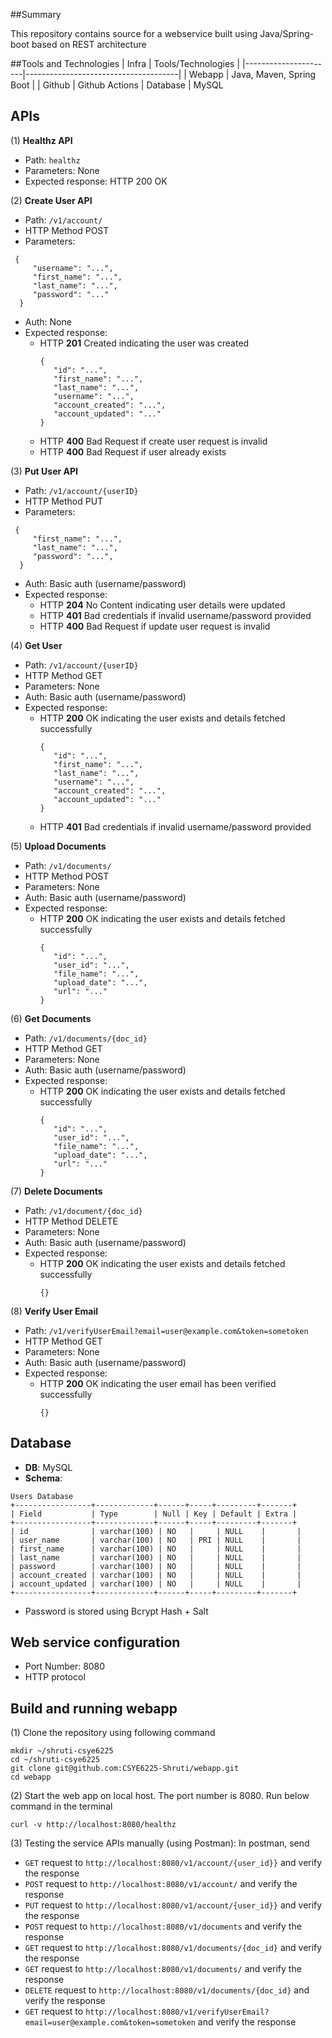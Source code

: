 ##Summary


This repository contains source for a webservice built using Java/Spring-boot based on REST architecture

##Tools and Technologies
| Infra                | Tools/Technologies                   |
|----------------------|--------------------------------------|
| Webapp               | Java, Maven, Spring Boot             |
| Github               | Github Actions
| Database             | MySQL

APIs
----------------------
(1) **Healthz API**
- Path: ``healthz``
- Parameters: None
- Expected response: HTTP 200 OK

(2) **Create User API**
- Path: ``/v1/account/``
- HTTP Method POST
- Parameters:
```
 {
     "username": "...",
     "first_name": "...",
     "last_name": "...",
     "password": "..."
  }
```
- Auth: None
- Expected response:
    - HTTP **201** Created indicating the user was created
      ```
      {
         "id": "...",
         "first_name": "...",
         "last_name": "...",
         "username": "...",
         "account_created": "...",
         "account_updated": "..."
      }
      ```
    - HTTP **400** Bad Request if create user request is invalid
    - HTTP **400** Bad Request if user already exists
      
(3) **Put User API**
- Path: ``/v1/account/{userID}``
- HTTP Method PUT
- Parameters:
```
 {
     "first_name": "...",
     "last_name": "...",
     "password": "...",
  }
```
- Auth: Basic auth (username/password)
- Expected response:
    - HTTP **204** No Content indicating user details were updated
    - HTTP **401** Bad credentials if invalid username/password provided
    - HTTP **400** Bad Request if update user request is invalid

(4) **Get User**
- Path: ``/v1/account/{userID}``
- HTTP Method GET
- Parameters: None
- Auth: Basic auth (username/password)
- Expected response:
    - HTTP **200** OK indicating the user exists and details fetched successfully
      ```
      {
         "id": "...",
         "first_name": "...",
         "last_name": "...",
         "username": "...",
         "account_created": "...",
         "account_updated": "..."
      }
      ```
    - HTTP **401** Bad credentials if invalid username/password provided
      
(5) **Upload Documents**
- Path: ``/v1/documents/``
- HTTP Method POST
- Parameters: None
- Auth: Basic auth (username/password)
- Expected response:
    - HTTP **200** OK indicating the user exists and details fetched successfully
      ```
      {
         "id": "...",
         "user_id": "...",
         "file_name": "...",
         "upload_date": "...",
         "url": "..."
      }
      ```

(6) **Get Documents**
- Path: ``/v1/documents/{doc_id}``
- HTTP Method GET
- Parameters: None
- Auth: Basic auth (username/password)
- Expected response:
    - HTTP **200** OK indicating the user exists and details fetched successfully
      ```
      {
         "id": "...",
         "user_id": "...",
         "file_name": "...",
         "upload_date": "...",
         "url": "..."
      }
      ``` 

(7) **Delete Documents**
- Path: ``/v1/document/{doc_id}``
- HTTP Method DELETE
- Parameters: None
- Auth: Basic auth (username/password)
- Expected response:
    - HTTP **200** OK indicating the user exists and details fetched successfully
      ```
      {}

(8) **Verify User Email**
- Path: ``/v1/verifyUserEmail?email=user@example.com&token=sometoken``
- HTTP Method GET
- Parameters: None
- Auth: Basic auth (username/password)
- Expected response:
    - HTTP **200** OK indicating the user email has been verified successfully 
      ```
      {}
Database
----------------------
- **DB**: MySQL
- **Schema**:
```
Users Database
+-----------------+-------------+------+-----+---------+-------+
| Field           | Type        | Null | Key | Default | Extra |
+-----------------+-------------+------+-----+---------+-------+
| id              | varchar(100) | NO   |     | NULL    |       |
| user_name       | varchar(100) | NO   | PRI | NULL    |       |
| first_name      | varchar(100) | NO   |     | NULL    |       |
| last_name       | varchar(100) | NO   |     | NULL    |       |
| password        | varchar(100) | NO   |     | NULL    |       |
| account_created | varchar(100) | NO   |     | NULL    |       |
| account_updated | varchar(100) | NO   |     | NULL    |       |
+-----------------+-------------+------+-----+---------+-------+
```
- Password is stored using Bcrypt Hash + Salt

Web service configuration
----------------------
- Port Number: 8080
- HTTP protocol

Build and running webapp
----------------------
(1) Clone the repository using following command

```
mkdir ~/shruti-csye6225
cd ~/shruti-csye6225
git clone git@github.com:CSYE6225-Shruti/webapp.git
cd webapp
```


(2) Start the web app on local host.
The port number is 8080.
Run below command in the terminal
```
curl -v http://localhost:8080/healthz
```
(3) Testing the service APIs manually (using Postman): In postman, send 
- ``GET`` request to ``http://localhost:8080/v1/account/{user_id}}`` and verify the response
- ``POST`` request to ``http://localhost:8080/v1/account/`` and verify the response
- ``PUT`` request to ``http://localhost:8080/v1/account/{user_id}}`` and verify the response
- ``POST`` request to ``http://localhost:8080/v1/documents`` and verify the response
- ``GET`` request to ``http://localhost:8080/v1/documents/{doc_id}`` and verify the response
- ``GET`` request to ``http://localhost:8080/v1/documents/`` and verify the response
- ``DELETE`` request to ``http://localhost:8080/v1/documents/{doc_id}`` and verify the response
- ``GET`` request to ``http://localhost:8080/v1/verifyUserEmail?email=user@example.com&token=sometoken`` and verify the response

